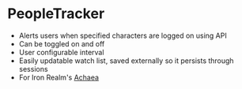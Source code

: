# PeopleTracker
* Alerts users when specified characters are logged on using API
* Can be toggled on and off
* User configurable interval
* Easily updatable watch list, saved externally so it persists through sessions
* For Iron Realm's [Achaea](http://www.achaea.com)


